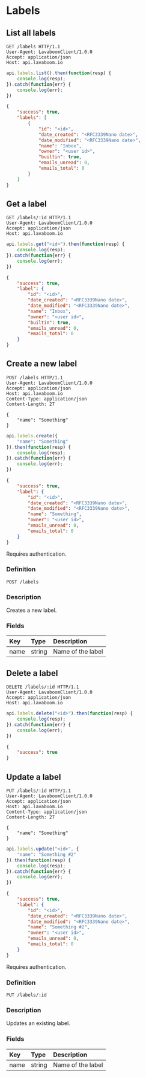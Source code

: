 # Labels

## List all labels

```http
GET /labels HTTP/1.1
User-Agent: LavaboomClient/1.0.0
Accept: application/json
Host: api.lavaboom.io
```

```javascript
api.labels.list().then(function(resp) {
    console.log(resp);
}).catch(function{err} {
    console.log(err);
})
```

```json
{
    "success": true,
    "labels": [
        {
            "id": "<id>",
            "date_created": "<RFC3339Nano date>",
            "date_modified": "<RFC3339Nano date>",
            "name": "Inbox",
            "owner": "<user id>",
            "builtin": true,
            "emails_unread": 0,
            "emails_total": 0
        }
    ]
}
```

## Get a label

```http
GET /labels/:id HTTP/1.1
User-Agent: LavaboomClient/1.0.0
Accept: application/json
Host: api.lavaboom.io
```

```javascript
api.labels.get("<id>").then(function(resp) {
    console.log(resp);
}).catch(function{err} {
    console.log(err);
})
```

```json
{
    "success": true,
    "label": {
        "id": "<id>",
        "date_created": "<RFC3339Nano date>",
        "date_modified": "<RFC3339Nano date>",
        "name": "Inbox",
        "owner": "<user id>",
        "builtin": true,
        "emails_unread": 0,
        "emails_total": 0
    }
}
```

## Create a new label

```http
POST /labels HTTP/1.1
User-Agent: LavaboomClient/1.0.0
Accept: application/json
Host: api.lavaboom.io
Content-Type: application/json
Content-Length: 27

{
    "name": "Something"
}
```

```javascript
api.labels.create({
    "name": "Something"
}).then(function(resp) {
    console.log(resp);
}).catch(function{err} {
    console.log(err);
})
```

```json
{
    "success": true,
    "label": {
        "id": "<id>",
        "date_created": "<RFC3339Nano date>",
        "date_modified": "<RFC3339Nano date>",
        "name": "Something",
        "owner": "<user id>",
        "emails_unread": 0,
        "emails_total": 0
    }
}
```

<aside class="notice">Requires authentication.</aside>

### Definition

`POST /labels`

### Description

Creates a new label.

### Fields

| Key  | Type   | Description       |
|:-----|:-------|:------------------|
| name | string | Name of the label |


## Delete a label

```http
DELETE /labels/:id HTTP/1.1
User-Agent: LavaboomClient/1.0.0
Accept: application/json
Host: api.lavaboom.io
```

```javascript
api.labels.delete("<id>").then(function(resp) {
    console.log(resp);
}).catch(function{err} {
    console.log(err);
})
```

```json
{
    "success": true
}
```

## Update a label

```http
PUT /labels/:id HTTP/1.1
User-Agent: LavaboomClient/1.0.0
Accept: application/json
Host: api.lavaboom.io
Content-Type: application/json
Content-Length: 27

{
    "name": "Something"
}
```

```javascript
api.labels.update("<id>", {
    "name": "Something #2"
}).then(function(resp) {
    console.log(resp);
}).catch(function{err} {
    console.log(err);
})
```

```json
{
    "success": true,
    "label": {
        "id": "<id>",
        "date_created": "<RFC3339Nano date>",
        "date_modified": "<RFC3339Nano date>",
        "name": "Something #2",
        "owner": "<user id>",
        "emails_unread": 0,
        "emails_total": 0
    }
}
```

<aside class="notice">Requires authentication.</aside>

### Definition

`PUT /labels/:id`

### Description

Updates an existing label.

### Fields

| Key  | Type   | Description       |
|:-----|:-------|:------------------|
| name | string | Name of the label |
